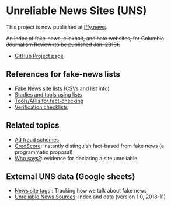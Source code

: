# Unreliable News Sites (UNS)
This project is now published at <a href="https://iffy.news/">Iffy.news</a>.

<s>An index of fake-news, clickbait, and hate websites, for Columbia Journalism Review (to be published Jan. 2019).</s>
* <a href="https://github.com/hearvox/unreliable-news/projects/1">GitHub Project page</a>

## References for fake-news lists
* <a href="https://github.com/hearvox/unreliable-news/blob/master/data/">Fake News site lists</a> (CSVs and list info)
* <a href="https://github.com/hearvox/unreliable-news/blob/master/ref/tools-use-lists.md">Studies and tools using lists</a>
* <a href="https://github.com/hearvox/unreliable-news/blob/master/ref/apis-for-fact-checking.md">Tools/APIs for fact-checking</a>
* <a href="https://github.com/hearvox/unreliable-news/blob/master/ref/news-verification-checklists.md">Verification checklists</a>

## Related topics
* <a href="https://github.com/hearvox/unreliable-news/blob/master/topics/ad-fraud.md">Ad fraud schemes</a>
* <a href="https://github.com/hearvox/unreliable-news/blob/master/topics/credscore.md">CredScore</a>: instantly distinguish fact-based from fake news (a programmatic proposal)
* <a href="https://github.com/hearvox/unreliable-news/blob/master/topics/evidence.md">Who says?</a>: evidence for declaring a site unreliable

## External UNS data (Google sheets)
* <a href="https://docs.google.com/spreadsheets/d/1KrwCeg5hYRJ59fmg5qnXeM2KqDavbawTU0GgzHs7u4c/edit?usp=sharing">News site tags</a> : Tracking how we talk about fake news
* <a href="https://docs.google.com/spreadsheets/d/1ck1_FZC-97uDLIlvRJDTrGqBk0FuDe9yHkluROgpGS8/edit?usp=sharing">Unreliable News Sources</a>: Index and data (version 1.0, 2018-11)


